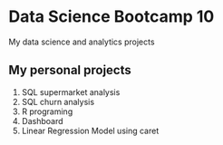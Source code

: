# Data Science Bootcamp 10 
My data science and analytics projects

## My personal projects

1. SQL supermarket analysis
2. SQL churn analysis
3. R programing
4. Dashboard
5. Linear Regression Model using caret
